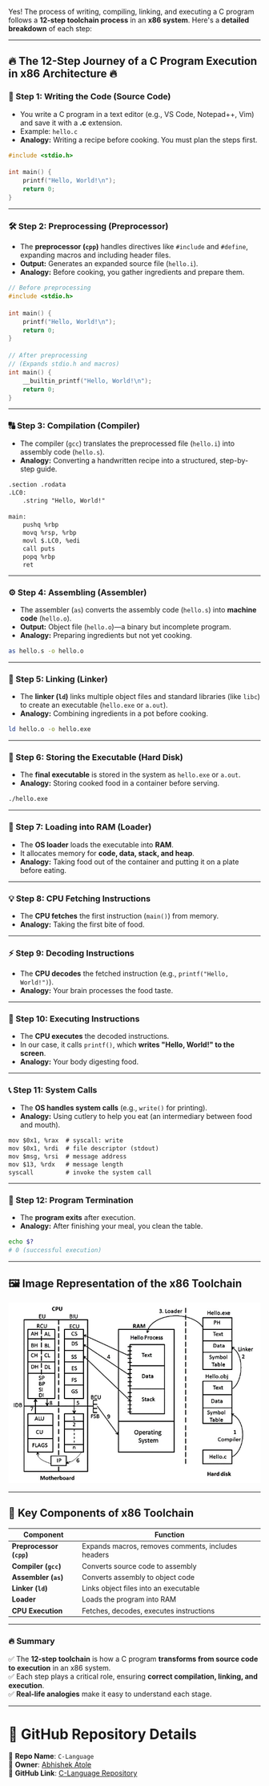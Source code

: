 Yes! The process of writing, compiling, linking, and executing a C program follows a **12-step toolchain process** in an **x86 system**. Here's a **detailed breakdown** of each step:

---

## **🔥 The 12-Step Journey of a C Program Execution in x86 Architecture 🔥**  

### **📝 Step 1: Writing the Code (Source Code)**
- You write a C program in a text editor (e.g., VS Code, Notepad++, Vim) and save it with a **.c** extension.
- Example: `hello.c`
- **Analogy:** Writing a recipe before cooking. You must plan the steps first.

```c
#include <stdio.h>

int main() {
    printf("Hello, World!\n");
    return 0;
}
```

---

### **🛠️ Step 2: Preprocessing (Preprocessor)**
- The **preprocessor (`cpp`)** handles directives like `#include` and `#define`, expanding macros and including header files.
- **Output:** Generates an expanded source file (`hello.i`).
- **Analogy:** Before cooking, you gather ingredients and prepare them.

```c
// Before preprocessing
#include <stdio.h>

int main() {
    printf("Hello, World!\n");
    return 0;
}

// After preprocessing
// (Expands stdio.h and macros)
int main() {
    __builtin_printf("Hello, World!\n");
    return 0;
}
```

---

### **🔠 Step 3: Compilation (Compiler)**
- The compiler (`gcc`) translates the preprocessed file (`hello.i`) into assembly code (`hello.s`).
- **Analogy:** Converting a handwritten recipe into a structured, step-by-step guide.

```assembly
.section .rodata
.LC0:
    .string "Hello, World!"

main:
    pushq %rbp
    movq %rsp, %rbp
    movl $.LC0, %edi
    call puts
    popq %rbp
    ret
```

---

### **⚙️ Step 4: Assembling (Assembler)**
- The assembler (`as`) converts the assembly code (`hello.s`) into **machine code** (`hello.o`).
- **Output:** Object file (`hello.o`)—a binary but incomplete program.
- **Analogy:** Preparing ingredients but not yet cooking.

```bash
as hello.s -o hello.o
```

---

### **🔗 Step 5: Linking (Linker)**
- The **linker (`ld`)** links multiple object files and standard libraries (like `libc`) to create an executable (`hello.exe` or `a.out`).
- **Analogy:** Combining ingredients in a pot before cooking.

```bash
ld hello.o -o hello.exe
```

---

### **💾 Step 6: Storing the Executable (Hard Disk)**
- The **final executable** is stored in the system as `hello.exe` or `a.out`.
- **Analogy:** Storing cooked food in a container before serving.

```bash
./hello.exe
```

---

### **🧠 Step 7: Loading into RAM (Loader)**
- The **OS loader** loads the executable into **RAM**.
- It allocates memory for **code, data, stack, and heap**.
- **Analogy:** Taking food out of the container and putting it on a plate before eating.

---

### **💡 Step 8: CPU Fetching Instructions**
- The **CPU fetches** the first instruction (`main()`) from memory.
- **Analogy:** Taking the first bite of food.

---

### **⚡ Step 9: Decoding Instructions**
- The **CPU decodes** the fetched instruction (e.g., `printf("Hello, World!")`).
- **Analogy:** Your brain processes the food taste.

---

### **🚀 Step 10: Executing Instructions**
- The **CPU executes** the decoded instructions.
- In our case, it calls `printf()`, which **writes "Hello, World!" to the screen**.
- **Analogy:** Your body digesting food.

---

### **📞 Step 11: System Calls**
- The **OS handles system calls** (e.g., `write()` for printing).
- **Analogy:** Using cutlery to help you eat (an intermediary between food and mouth).

```assembly
mov $0x1, %rax  # syscall: write
mov $0x1, %rdi  # file descriptor (stdout)
mov $msg, %rsi  # message address
mov $13, %rdx   # message length
syscall         # invoke the system call
```

---

### **🏁 Step 12: Program Termination**
- The **program exits** after execution.
- **Analogy:** After finishing your meal, you clean the table.

```bash
echo $?
# 0 (successful execution)
```

---

## **🖼️ Image Representation of the x86 Toolchain**
![x86 Toolchain](./images/architecture-diagram.jpg)

---

## **🚀 Key Components of x86 Toolchain**
| Component       | Function |
|----------------|----------|
| **Preprocessor (`cpp`)** | Expands macros, removes comments, includes headers |
| **Compiler (`gcc`)** | Converts source code to assembly |
| **Assembler (`as`)** | Converts assembly to object code |
| **Linker (`ld`)** | Links object files into an executable |
| **Loader** | Loads the program into RAM |
| **CPU Execution** | Fetches, decodes, executes instructions |

---

### **🔥 Summary**
✅ The **12-step toolchain** is how a C program **transforms from source code to execution** in an x86 system.  
✅ Each step plays a critical role, ensuring **correct compilation, linking, and execution**.  
✅ **Real-life analogies** make it easy to understand each stage.

---

# **📌 GitHub Repository Details**  

📂 **Repo Name**: `C-Language`  
👤 **Owner**: [Abhishek Atole](https://github.com/Abhishek-Atole)  
🔗 **GitHub Link**: [C-Language Repository](https://github.com/Abhishek-Atole/C-Language.git)  


